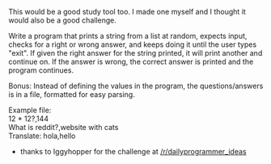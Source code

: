 <div class="md"><p>This would be a good study tool too. I made one myself and I thought it would also be a good challenge.</p>
<p>Write a program that prints a string from a list at random, expects input, checks for a right or wrong answer, and keeps doing it until the user types "exit". If given the right answer for the string printed, it will print another and continue on. If the answer is wrong, the correct answer is printed and the program continues. </p>
<p>Bonus: Instead of defining the values in the program, the questions/answers is in a file, formatted for easy parsing.</p>
<p>Example file:<br/>
12 * 12?,144<br/>
What is reddit?,website with cats<br/>
Translate: hola,hello</p>
<ul>
<li>thanks to Iggyhopper for the challenge at <a href="/r/dailyprogrammer_ideas">/r/dailyprogrammer_ideas</a> </li>
</ul>
</div>
